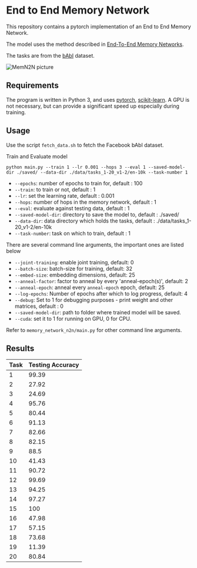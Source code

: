 # End to End Memory Network
This repository contains a pytorch implementation of an End to End Memory Network.

The model uses the method described in [End-To-End Memory Networks](http://arxiv.org/abs/1503.08895).

The tasks are from the [bAbI](http://arxiv.org/abs/1502.05698) dataset.

![MemN2N picture](https://camo.githubusercontent.com/ba1c7dbbccc5dd51d4a76cc6ef849bca65a9bf4d/687474703a2f2f692e696d6775722e636f6d2f6e7638394a4c632e706e67)

## Requirements
The program is written in Python 3, and uses [pytorch](http://pytorch.org/), [scikit-learn](https://scikit-learn.org/). A GPU is not necessary, but can provide a significant speed up especially during training.

## Usage
Use the script `fetch_data.sh` to fetch the Facebook bAbI dataset.

Train and Evaluate model
```
python main.py --train 1 --lr 0.001 --hops 3 --eval 1 --saved-model-dir ./saved/ --data-dir ./data/tasks_1-20_v1-2/en-10k --task-number 1
```
* `--epochs`: number of epochs to train for, default : 100
* `--train`: to train or not, default : 1
* `--lr`: set the learning rate, default : 0.001
* `--hops`: number of hops in the memory network, default : 1
* `--eval`: evaluate against testing data, default : 1
* `--saved-model-dir`: directory to save the model to, default : ./saved/
* `--data-dir`: data directory which holds the tasks, default : ./data/tasks_1-20_v1-2/en-10k
* `--task-number`: task on which to train, default : 1


There are several command line arguments, the important ones are listed below
* `--joint-training`: enable joint training, default: 0
* `--batch-size`: batch-size for training, default: 32
* `--embed-size`: embedding dimensions, default: 25
* `--anneal-factor`: factor to anneal by every 'anneal-epoch(s)', default: 2
* `--anneal-epoch`: anneal every `anneal-epoch` epoch, default: 25
* `--log-epochs`: Number of epochs after which to log progress, default: 4
* `--debug`: Set to 1 for debugging purposes - print weight and other matrices, default : 0
* `--saved-model-dir`: path to folder where trained model will be saved.
* `--cuda`: set it to 1 for running on GPU, 0 for CPU.

Refer to ``memory_network_n2n/main.py`` for other command line arguments.

## Results

Task  |  Testing Accuracy
------|------------------
1     |  99.39
2     |  27.92
3     |  24.69
4     |  95.76
5     |  80.44
6     |  91.13
7     |  82.66
8     |  82.15
9     |  88.5
10    |  41.43
11    |  90.72
12    |  99.69
13    |  94.25
14    |  97.27
15    |  100
16    |  47.98
17    |  57.15
18    |  73.68
19    |  11.39
20    |  80.84
